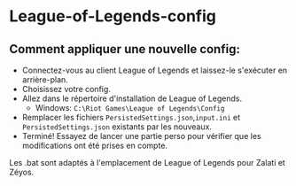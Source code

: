 # League-of-Legends-config

## Comment appliquer une nouvelle config:
* Connectez-vous au client League of Legends et laissez-le s'exécuter en arrière-plan.
* Choisissez votre config.
* Allez dans le répertoire d'installation de League of Legends.
    * Windows: `C:\Riot Games\League of Legends\Config`
* Remplacer les fichiers `PersistedSettings.json`,`input.ini` et `PersistedSettings.json` existants par les nouveaux.
* Terminé! Essayez de lancer une partie perso pour vérifier que les modifications ont été prises en compte.

Les .bat sont adaptés à l'emplacement de League of Legends pour Zalati et Zéyos.
